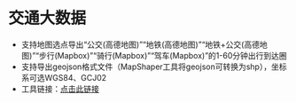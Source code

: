 # 交通大数据

- 支持地图选点导出“公交(高德地图)”“地铁(高德地图)”“地铁+公交(高德地图)”“步行(Mapbox)”“骑行(Mapbox)”“驾车(Mapbox)”的1-60分钟出行到达圈
- 支持导出geojson格式文件（MapShaper工具将geojson可转换为shp），坐标系可选WGS84、GCJ02
- 工具链接：[点击此链接](https://ni1o1.github.io/amapreachcircle/)